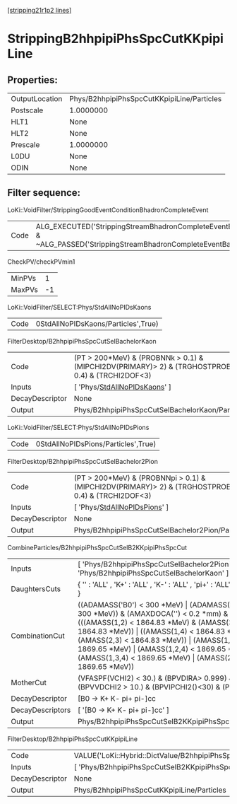 [[stripping21r1p2 lines]](./stripping21r1p2-index)

# StrippingB2hhpipiPhsSpcCutKKpipiLine

## Properties:

|                |                                            |
|----------------|--------------------------------------------|
| OutputLocation | Phys/B2hhpipiPhsSpcCutKKpipiLine/Particles |
| Postscale      | 1.0000000                                  |
| HLT1           | None                                       |
| HLT2           | None                                       |
| Prescale       | 1.0000000                                  |
| L0DU           | None                                       |
| ODIN           | None                                       |

## Filter sequence:

LoKi::VoidFilter/StrippingGoodEventConditionBhadronCompleteEvent

|      |                                                                                                                          |
|------|--------------------------------------------------------------------------------------------------------------------------|
| Code | ALG_EXECUTED('StrippingStreamBhadronCompleteEventBadEvent') & ~ALG_PASSED('StrippingStreamBhadronCompleteEventBadEvent') |

CheckPV/checkPVmin1

|        |     |
|--------|-----|
| MinPVs | 1   |
| MaxPVs | -1  |

LoKi::VoidFilter/SELECT:Phys/StdAllNoPIDsKaons

|      |                                     |
|------|-------------------------------------|
| Code | 0StdAllNoPIDsKaons/Particles',True) |

FilterDesktop/B2hhpipiPhsSpcCutSelBachelorKaon

|                 |                                                                                                        |
|-----------------|--------------------------------------------------------------------------------------------------------|
| Code            | (PT \> 200\*MeV) & (PROBNNk \> 0.1) & (MIPCHI2DV(PRIMARY)\> 2) & (TRGHOSTPROB \< 0.4) & (TRCHI2DOF\<3) |
| Inputs          | [ 'Phys/[StdAllNoPIDsKaons](./stripping21r1p2-commonparticles-stdallnopidskaons)' ]                  |
| DecayDescriptor | None                                                                                                   |
| Output          | Phys/B2hhpipiPhsSpcCutSelBachelorKaon/Particles                                                        |

LoKi::VoidFilter/SELECT:Phys/StdAllNoPIDsPions

|      |                                     |
|------|-------------------------------------|
| Code | 0StdAllNoPIDsPions/Particles',True) |

FilterDesktop/B2hhpipiPhsSpcCutSelBachelor2Pion

|                 |                                                                                                         |
|-----------------|---------------------------------------------------------------------------------------------------------|
| Code            | (PT \> 200\*MeV) & (PROBNNpi \> 0.1) & (MIPCHI2DV(PRIMARY)\> 2) & (TRGHOSTPROB \< 0.4) & (TRCHI2DOF\<3) |
| Inputs          | [ 'Phys/[StdAllNoPIDsPions](./stripping21r1p2-commonparticles-stdallnopidspions)' ]                   |
| DecayDescriptor | None                                                                                                    |
| Output          | Phys/B2hhpipiPhsSpcCutSelBachelor2Pion/Particles                                                        |

CombineParticles/B2hhpipiPhsSpcCutSelB2KKpipiPhsSpcCut

|                  |                                                                                                                                                                                                                                                                                                                                                                                  |
|------------------|----------------------------------------------------------------------------------------------------------------------------------------------------------------------------------------------------------------------------------------------------------------------------------------------------------------------------------------------------------------------------------|
| Inputs           | [ 'Phys/B2hhpipiPhsSpcCutSelBachelor2Pion' , 'Phys/B2hhpipiPhsSpcCutSelBachelorKaon' ]                                                                                                                                                                                                                                                                                         |
| DaughtersCuts    | { '' : 'ALL' , 'K+' : 'ALL' , 'K-' : 'ALL' , 'pi+' : 'ALL' , 'pi-' : 'ALL' }                                                                                                                                                                                                                                                                                                     |
| CombinationCut   | ((ADAMASS('B0') \< 300 \*MeV) \| (ADAMASS('B_s0') \< 300 \*MeV)) & (AMAXDOCA('') \< 0.2 \*mm) & (((AMASS(1,2) \< 1864.83 \*MeV) & (AMASS(3,4) \< 1864.83 \*MeV)) \| ((AMASS(1,4) \< 1864.83 \*MeV) & (AMASS(2,3) \< 1864.83 \*MeV)) \| (AMASS(1,2,3) \< 1869.65 \*MeV) \| (AMASS(1,2,4) \< 1869.65 \*MeV) \| (AMASS(1,3,4) \< 1869.65 \*MeV) \| (AMASS(2,3,4) \< 1869.65 \*MeV)) |
| MotherCut        | (VFASPF(VCHI2) \< 30.) & (BPVDIRA\> 0.999) & (BPVVDCHI2 \> 10.) & (BPVIPCHI2()\<30) & (PT \> 2.\*GeV )                                                                                                                                                                                                                                                                           |
| DecayDescriptor  | [B0 -\> K+ K- pi+ pi-]cc                                                                                                                                                                                                                                                                                                                                                       |
| DecayDescriptors | [ '[B0 -\> K+ K- pi+ pi-]cc' ]                                                                                                                                                                                                                                                                                                                                               |
| Output           | Phys/B2hhpipiPhsSpcCutSelB2KKpipiPhsSpcCut/Particles                                                                                                                                                                                                                                                                                                                             |

FilterDesktop/B2hhpipiPhsSpcCutKKpipiLine

|                 |                                                                    |
|-----------------|--------------------------------------------------------------------|
| Code            | VALUE('LoKi::Hybrid::DictValue/B2hhpipiPhsSpcCutMvaB2KKpipi')\>.05 |
| Inputs          | [ 'Phys/B2hhpipiPhsSpcCutSelB2KKpipiPhsSpcCut' ]                 |
| DecayDescriptor | None                                                               |
| Output          | Phys/B2hhpipiPhsSpcCutKKpipiLine/Particles                         |
